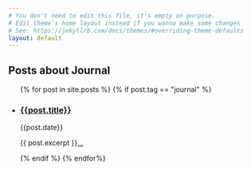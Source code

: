 ```yaml
---
# You don't need to edit this file, it's empty on purpose.
# Edit theme's home layout instead if you wanna make some changes
# See: https://jekyllrb.com/docs/themes/#overriding-theme-defaults
layout: default
---
```

<main class="page-content" aria-label="Content">
    <div class="home">
        <h2 class="page-heading">Posts about Journal</h2>
        <ul class="post-list">
            {% for post in site.posts %}
            {% if post.tag == "journal" %}
            <li>
                <h3><a class="post-link" href="{{site.baseurl}}{{post.url}}">{{post.title}}</a></h3>
                <span class="post-meta">{{post.date}}</span>
                <div class="summary"><p>{{ post.excerpt }}<a href="{{site.baseurl}}{{post.url}}">...</a></p></div>
            </li>
            {% endif %}
            {% endfor%}
        </ul>
    </div>
</main>
